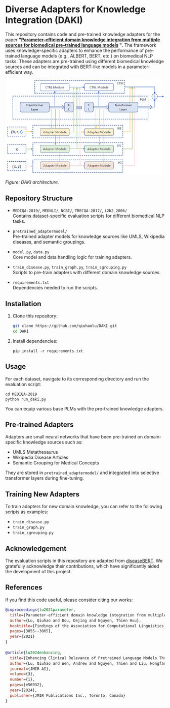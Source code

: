 # Diverse Adapters for Knowledge Integration (DAKI)

This repository contains code and pre-trained knowledge adapters for the paper **"[Parameter-efficient domain knowledge integration from multiple sources for biomedical pre-trained language models](https://aclanthology.org/2021.findings-emnlp.325/) "**. The framework uses knowledge-specific adapters to enhance the performance of pre-trained language models (e.g., ALBERT, BERT, etc.) on biomedical NLP tasks. These adapters are pre-trained using different biomedical knowledge sources and can be integrated with BERT-like models in a parameter-efficient way.


![DAKI Architecture](assets/daki_architecture.png)

_Figure: DAKI architecture._

## Repository Structure

- `MEDIQA-2019/`, `MEDNLI/`, `NCBI/`, `TRECQA-2017/`, `i2b2_2006/`  
  Contains dataset-specific evaluation scripts for different biomedical NLP tasks.
  
- `pretrained_adaptermodel/`  
  Pre-trained adapter models for knowledge sources like UMLS, Wikipedia diseases, and semantic groupings.

- `model.py`, `data.py`  
  Core model and data handling logic for training adapters.

- `train_disease.py`, `train_graph.py`, `train_sgrouping.py`  
  Scripts to pre-train adapters with different domain knowledge sources.

- `requirements.txt`  
  Dependencies needed to run the scripts.

## Installation

1. Clone this repository:
   ```bash
   git clone https://github.com/qiuhaolu/DAKI.git
   cd DAKI
   ```
2. Install dependencies:
   ```
   pip install -r requirements.txt
   ```
   
## Usage 

For each dataset, navigate to its corresponding directory and run the evaluation script:
```
cd MEDIQA-2019
python run_daki.py
```
You can equip various base PLMs with the pre-trained knowledge adapters.

## Pre-trained Adapters

Adapters are small neural networks that have been pre-trained on domain-specific knowledge sources such as:

- UMLS Metathesaurus
- Wikipedia Disease Articles
- Semantic Grouping for Medical Concepts

They are stored in `pretrained_adaptermodel/` and integrated into selective transformer layers during fine-tuning.

## Training New Adapters

To train adapters for new domain knowledge, you can refer to the following scripts as examples:

- `train_disease.py`
- `train_graph.py`
- `train_sgrouping.py`

## Acknowledgement

The evaluation scripts in this repository are adapted from [diseaseBERT](https://github.com/heyunh2015/diseaseBERT). We gratefully acknowledge their contributions, which have significantly aided the development of this project.

## References

If you find this code useful, please consider citing our works:

```bibtex
@inproceedings{lu2021parameter,
  title={Parameter-efficient domain knowledge integration from multiple sources for biomedical pre-trained language models},
  author={Lu, Qiuhao and Dou, Dejing and Nguyen, Thien Huu},
  booktitle={Findings of the Association for Computational Linguistics: EMNLP 2021},
  pages={3855--3865},
  year={2021}
}

@article{lu2024enhancing,
  title={Enhancing Clinical Relevance of Pretrained Language Models Through Integration of External Knowledge: Case Study on Cardiovascular Diagnosis From Electronic Health Records},
  author={Lu, Qiuhao and Wen, Andrew and Nguyen, Thien and Liu, Hongfang and others},
  journal={JMIR AI},
  volume={3},
  number={1},
  pages={e56932},
  year={2024},
  publisher={JMIR Publications Inc., Toronto, Canada}
}
```
